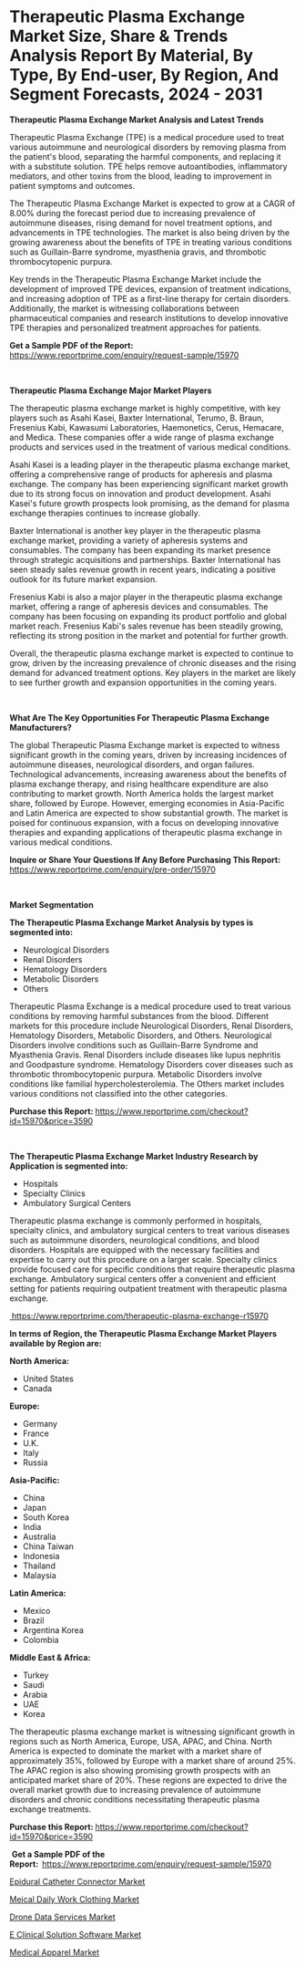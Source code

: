<p><h1>Therapeutic Plasma Exchange Market Size, Share & Trends Analysis Report By Material, By Type, By End-user, By Region, And Segment Forecasts, 2024 - 2031</h1></p><p><strong>Therapeutic Plasma Exchange Market Analysis and Latest Trends</strong></p>
<p><p>Therapeutic Plasma Exchange (TPE) is a medical procedure used to treat various autoimmune and neurological disorders by removing plasma from the patient's blood, separating the harmful components, and replacing it with a substitute solution. TPE helps remove autoantibodies, inflammatory mediators, and other toxins from the blood, leading to improvement in patient symptoms and outcomes.</p><p>The Therapeutic Plasma Exchange Market is expected to grow at a CAGR of 8.00% during the forecast period due to increasing prevalence of autoimmune diseases, rising demand for novel treatment options, and advancements in TPE technologies. The market is also being driven by the growing awareness about the benefits of TPE in treating various conditions such as Guillain-Barre syndrome, myasthenia gravis, and thrombotic thrombocytopenic purpura.</p><p>Key trends in the Therapeutic Plasma Exchange Market include the development of improved TPE devices, expansion of treatment indications, and increasing adoption of TPE as a first-line therapy for certain disorders. Additionally, the market is witnessing collaborations between pharmaceutical companies and research institutions to develop innovative TPE therapies and personalized treatment approaches for patients.</p></p>
<p><strong>Get a Sample PDF of the Report:&nbsp;</strong> <a href="https://www.reportprime.com/enquiry/request-sample/15970">https://www.reportprime.com/enquiry/request-sample/15970</a></p>
<p>&nbsp;</p>
<p><strong>Therapeutic Plasma Exchange Major Market Players</strong></p>
<p><p>The therapeutic plasma exchange market is highly competitive, with key players such as Asahi Kasei, Baxter International, Terumo, B. Braun, Fresenius Kabi, Kawasumi Laboratories, Haemonetics, Cerus, Hemacare, and Medica. These companies offer a wide range of plasma exchange products and services used in the treatment of various medical conditions.</p><p>Asahi Kasei is a leading player in the therapeutic plasma exchange market, offering a comprehensive range of products for apheresis and plasma exchange. The company has been experiencing significant market growth due to its strong focus on innovation and product development. Asahi Kasei's future growth prospects look promising, as the demand for plasma exchange therapies continues to increase globally.</p><p>Baxter International is another key player in the therapeutic plasma exchange market, providing a variety of apheresis systems and consumables. The company has been expanding its market presence through strategic acquisitions and partnerships. Baxter International has seen steady sales revenue growth in recent years, indicating a positive outlook for its future market expansion.</p><p>Fresenius Kabi is also a major player in the therapeutic plasma exchange market, offering a range of apheresis devices and consumables. The company has been focusing on expanding its product portfolio and global market reach. Fresenius Kabi's sales revenue has been steadily growing, reflecting its strong position in the market and potential for further growth.</p><p>Overall, the therapeutic plasma exchange market is expected to continue to grow, driven by the increasing prevalence of chronic diseases and the rising demand for advanced treatment options. Key players in the market are likely to see further growth and expansion opportunities in the coming years.</p></p>
<p>&nbsp;</p>
<p><strong>What Are The Key Opportunities For Therapeutic Plasma Exchange Manufacturers?</strong></p>
<p><p>The global Therapeutic Plasma Exchange market is expected to witness significant growth in the coming years, driven by increasing incidences of autoimmune diseases, neurological disorders, and organ failures. Technological advancements, increasing awareness about the benefits of plasma exchange therapy, and rising healthcare expenditure are also contributing to market growth. North America holds the largest market share, followed by Europe. However, emerging economies in Asia-Pacific and Latin America are expected to show substantial growth. The market is poised for continuous expansion, with a focus on developing innovative therapies and expanding applications of therapeutic plasma exchange in various medical conditions.</p></p>
<p><strong>Inquire or Share Your Questions If Any Before Purchasing This Report:</strong> <a href="https://www.reportprime.com/enquiry/pre-order/15970">https://www.reportprime.com/enquiry/pre-order/15970</a></p>
<p>&nbsp;</p>
<p><strong>Market Segmentation</strong></p>
<p><strong>The Therapeutic Plasma Exchange Market Analysis by types is segmented into:</strong></p>
<p><ul><li>Neurological Disorders</li><li>Renal Disorders</li><li>Hematology Disorders</li><li>Metabolic Disorders</li><li>Others</li></ul></p>
<p><p>Therapeutic Plasma Exchange is a medical procedure used to treat various conditions by removing harmful substances from the blood. Different markets for this procedure include Neurological Disorders, Renal Disorders, Hematology Disorders, Metabolic Disorders, and Others. Neurological Disorders involve conditions such as Guillain-Barre Syndrome and Myasthenia Gravis. Renal Disorders include diseases like lupus nephritis and Goodpasture syndrome. Hematology Disorders cover diseases such as thrombotic thrombocytopenic purpura. Metabolic Disorders involve conditions like familial hypercholesterolemia. The Others market includes various conditions not classified into the other categories.</p></p>
<p><strong>Purchase this Report:&nbsp;</strong><a href="https://www.reportprime.com/checkout?id=15970&price=3590">https://www.reportprime.com/checkout?id=15970&price=3590</a></p>
<p>&nbsp;</p>
<p><strong>The Therapeutic Plasma Exchange Market Industry Research by Application is segmented into:</strong></p>
<p><ul><li>Hospitals</li><li>Specialty Clinics</li><li>Ambulatory Surgical Centers</li></ul></p>
<p><p>Therapeutic plasma exchange is commonly performed in hospitals, specialty clinics, and ambulatory surgical centers to treat various diseases such as autoimmune disorders, neurological conditions, and blood disorders. Hospitals are equipped with the necessary facilities and expertise to carry out this procedure on a larger scale. Specialty clinics provide focused care for specific conditions that require therapeutic plasma exchange. Ambulatory surgical centers offer a convenient and efficient setting for patients requiring outpatient treatment with therapeutic plasma exchange.</p></p>
<p><a href="https://www.reportprime.com/therapeutic-plasma-exchange-r15970">&nbsp;https://www.reportprime.com/therapeutic-plasma-exchange-r15970</a></p>
<p><strong>In terms of Region, the Therapeutic Plasma Exchange Market Players available by Region are:</strong></p>
<p>
    <p> <strong> North America: </strong>
        <ul>
            <li>United States</li>
            <li>Canada</li>
        </ul>
        </p> 
    <p> <strong> Europe: </strong>
        <ul>
            <li>Germany</li>
            <li>France</li>
            <li>U.K.</li>
            <li>Italy</li>
            <li>Russia</li>
        </ul>
        </p> 
    <p> <strong> Asia-Pacific: </strong>
        <ul>
            <li>China</li>
            <li>Japan</li>
            <li>South Korea</li>
            <li>India</li>
            <li>Australia</li>
            <li>China Taiwan</li>
            <li>Indonesia</li>
            <li>Thailand</li>
            <li>Malaysia</li>
        </ul>
        </p> 
    <p> <strong> Latin America: </strong>
        <ul>
            <li>Mexico</li>
            <li>Brazil</li>
            <li>Argentina Korea</li>
            <li>Colombia</li>
        </ul>
        </p> 
    <p> <strong> Middle East & Africa: </strong>
        <ul>
            <li>Turkey</li>
            <li>Saudi</li>
            <li>Arabia</li>
            <li>UAE</li>
            <li>Korea</li>
        </ul>
    </p>
    </p>
<p><p>The therapeutic plasma exchange market is witnessing significant growth in regions such as North America, Europe, USA, APAC, and China. North America is expected to dominate the market with a market share of approximately 35%, followed by Europe with a market share of around 25%. The APAC region is also showing promising growth prospects with an anticipated market share of 20%. These regions are expected to drive the overall market growth due to increasing prevalence of autoimmune disorders and chronic conditions necessitating therapeutic plasma exchange treatments.</p></p>
<p><strong>Purchase this Report: </strong><a href="https://www.reportprime.com/checkout?id=15970&price=3590">https://www.reportprime.com/checkout?id=15970&price=3590</a></p>
<p>&nbsp;<strong>Get a Sample PDF of the Report:&nbsp;&nbsp;</strong><a href="https://www.reportprime.com/enquiry/request-sample/15970">https://www.reportprime.com/enquiry/request-sample/15970</a></p>
<p><strong></strong></p>
<p><p><a href="https://medium.com/@millerjimk/global-epidural-catheter-connector-market-exploring-market-share-market-trends-and-future-growth-be51b4b66f80">Epidural Catheter Connector Market</a></p><p><a href="https://medium.com/@jewelmohr25/meical-daily-work-clothing-market-overview-regional-outlook-and-competitive-strategies-on-meical-bccbb9206829">Meical Daily Work Clothing Market</a></p><p><a href="https://github.com/JordyBecker/Market-Research-Report-List-1/blob/main/drone-data-services-market.md">Drone Data Services Market</a></p><p><a href="https://github.com/jadenRaynor/Market-Research-Report-List-1/blob/main/e-clinical-solution-software-market.md">E Clinical Solution Software Market</a></p><p><a href="https://medium.com/@danielwardb654202/medical-apparel-market-essentials-key-market-players-demand-drivers-and-roi-potential-forecasted-099d2a11fe1f">Medical Apparel Market</a></p></p>